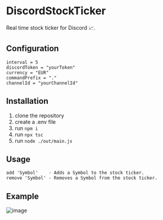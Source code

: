 # DiscordStockTicker
Real time stock ticker for Discord 📈.

## Configuration
```env
interval = 5
discordToken = "yourToken"
currency = "EUR"
commandPrefix = "."
channelId = "yourChannelId"
```

## Installation

1. clone the repository
2. create a .env file
3. run `npm i`
4. run `npx tsc`
5. run `node ./out/main.js`

## Usage
```
add 'Symbol'    - Adds a Symbol to the stock ticker.
remove 'Symbol' - Removes a Symbol from the stock ticker.
```

## Example
![image](https://user-images.githubusercontent.com/70487423/111054704-df25d680-846e-11eb-83b6-9bff9d0b5f4d.png)
